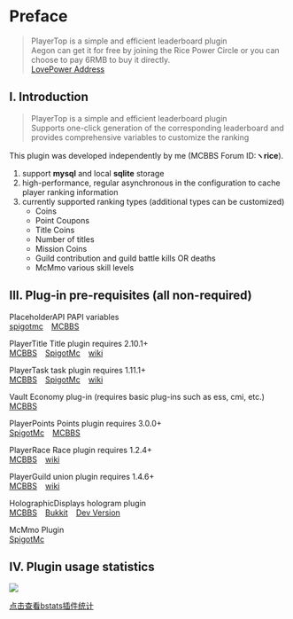 # Preface
> PlayerTop is a simple and efficient leaderboard plugin  
> Aegon can get it for free by joining the Rice Power Circle or you can choose to pay 6RMB to buy it directly.  
> [LovePower Address](https://afdian.net/@PlayerTitle)


## I. Introduction
> PlayerTop is a simple and efficient leaderboard plugin  
> Supports one-click generation of the corresponding leaderboard and provides comprehensive variables to customize the ranking

This plugin was developed independently by me (MCBBS Forum ID:**ヽrice**).

1. support **mysql** and local **sqlite** storage
2. high-performance, regular asynchronous in the configuration to cache player ranking information
3. currently supported ranking types (additional types can be customized)
   * Coins
   * Point Coupons
   * Title Coins
   * Number of titles
   * Mission Coins
   * Guild contribution and guild battle kills OR deaths
   * McMmo various skill levels

## III. Plug-in pre-requisites (all non-required)

PlaceholderAPI PAPI variables  
[spigotmc](https://www.spigotmc.org/resources/placeholderapi.6245/) &ensp;
[MCBBS](https://www.mcbbs.net/thread-1216863-1-1.html)

PlayerTitle Title plugin requires 2.10.1+  
[MCBBS](https://www.mcbbs.net/thread-1004671-1-1.html) &ensp;
[SpigotMc](https://www.spigotmc.org/resources/78048) &ensp;
[wiki](PlayerTitle3/zh_CN/)

PlayerTask task plugin requires 1.11.1+  
[MCBBS](https://www.mcbbs.net/thread-1084534-1-1.html) &ensp;
[SpigotMc](https://www.spigotmc.org/resources/96554) &ensp;
[wiki](PlayerTask/zh_CN/)

Vault Economy plug-in (requires basic plug-ins such as ess, cmi, etc.)  
[MCBBS](https://www.mcbbs.net/thread-1229697-1-1.html)

PlayerPoints Points plugin requires 3.0.0+    
[SpigotMc](https://www.spigotmc.org/resources/playerpoints.80745/) &ensp;
[MCBBS](https://www.mcbbs.net/thread-1296992-1-1.html)

PlayerRace Race plugin requires 1.2.4+    
[MCBBS](https://www.mcbbs.net/thread-1149860-1-1.html) &ensp;
[wiki](PlayerRace/zh_CN/)

PlayerGuild union plugin requires 1.4.6+    
[MCBBS](https://www.mcbbs.net/thread-1297813-1-1.html) &ensp;
[wiki](PlayerGuild/zh_CN/)

HolographicDisplays hologram plugin  
[MCBBS](https://www.mcbbs.net/thread-377628-1-1.html) &ensp;
[Bukkit](https://dev.bukkit.org/projects/holographic-displays) &ensp;
[Dev Version](https://ci.codemc.io/job/filoghost/job/HolographicDisplays/)

McMmo Plugin    
[SpigotMc](https://www.spigotmc.org/resources/official-mcmmo-original-author-returns.64348/)

## IV. Plugin usage statistics

![](https://bstats.org/signatures/bukkit/PlayerTop.svg)

[点击查看bstats插件统计](https://bstats.org/plugin/bukkit/PlayerTop/15377)